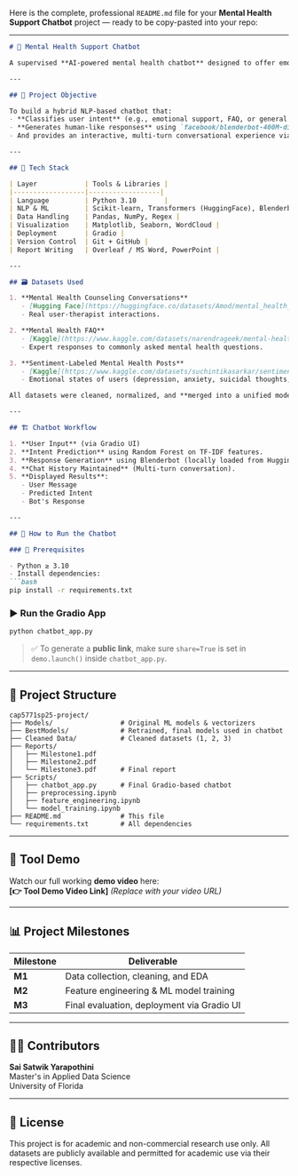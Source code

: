 Here is the complete, professional `README.md` file for your **Mental Health Support Chatbot** project — ready to be copy-pasted into your repo:

---

```markdown
# 🧠 Mental Health Support Chatbot

A supervised **AI-powered mental health chatbot** designed to offer emotionally supportive and informative responses based on real-world counseling, FAQs, and sentiment-labeled data. This conversational agent combines **Machine Learning (for Intent Prediction)** and **Transformer-based Language Models (for Response Generation)** to understand user input and generate meaningful replies in real-time.

---

## 📌 Project Objective

To build a hybrid NLP-based chatbot that:
- **Classifies user intent** (e.g., emotional support, FAQ, or general counseling),
- **Generates human-like responses** using `facebook/blenderbot-400M-distill` (local LLM),
- And provides an interactive, multi-turn conversational experience via Gradio.

---

## 🧰 Tech Stack

| Layer            | Tools & Libraries |
|------------------|------------------|
| Language         | Python 3.10       |
| NLP & ML         | Scikit-learn, Transformers (HuggingFace), Blenderbot |
| Data Handling    | Pandas, NumPy, Regex |
| Visualization    | Matplotlib, Seaborn, WordCloud |
| Deployment       | Gradio |
| Version Control  | Git + GitHub |
| Report Writing   | Overleaf / MS Word, PowerPoint |

---

## 🗃️ Datasets Used

1. **Mental Health Counseling Conversations**  
   - [Hugging Face](https://huggingface.co/datasets/Amod/mental_health_counseling_conversations)  
   - Real user-therapist interactions.

2. **Mental Health FAQ**  
   - [Kaggle](https://www.kaggle.com/datasets/narendrageek/mental-health-faq-for-chatbot)  
   - Expert responses to commonly asked mental health questions.

3. **Sentiment-Labeled Mental Health Posts**  
   - [Kaggle](https://www.kaggle.com/datasets/suchintikasarkar/sentiment-analysis-for-mental-health)  
   - Emotional states of users (depression, anxiety, suicidal thoughts, etc.)

All datasets were cleaned, normalized, and **merged into a unified modeling dataset**.

---

## 🏗️ Chatbot Workflow

1. **User Input** (via Gradio UI)
2. **Intent Prediction** using Random Forest on TF-IDF features.
3. **Response Generation** using Blenderbot (locally loaded from Hugging Face).
4. **Chat History Maintained** (Multi-turn conversation).
5. **Displayed Results**:
   - User Message
   - Predicted Intent
   - Bot's Response

---

## 🚀 How to Run the Chatbot

### 🔧 Prerequisites

- Python ≥ 3.10
- Install dependencies:
```bash
pip install -r requirements.txt
```

### ▶️ Run the Gradio App

```bash
python chatbot_app.py
```

> ✅ To generate a **public link**, make sure `share=True` is set in `demo.launch()` inside `chatbot_app.py`.

---

## 📂 Project Structure

```
cap5771sp25-project/
├── Models/                 # Original ML models & vectorizers
├── BestModels/             # Retrained, final models used in chatbot
├── Cleaned Data/           # Cleaned datasets (1, 2, 3)
├── Reports/
│   ├── Milestone1.pdf
│   ├── Milestone2.pdf
│   └── Milestone3.pdf      # Final report
├── Scripts/
│   ├── chatbot_app.py      # Final Gradio-based chatbot
│   ├── preprocessing.ipynb
│   ├── feature_engineering.ipynb
│   └── model_training.ipynb
├── README.md               # This file
└── requirements.txt        # All dependencies
```

---

## 🎥 Tool Demo

Watch our full working **demo video** here:  
**[👉 Tool Demo Video Link]** *(Replace with your video URL)*

---

## 📊 Project Milestones

| Milestone | Deliverable |
|----------|-------------|
| **M1**   | Data collection, cleaning, and EDA |
| **M2**   | Feature engineering & ML model training |
| **M3**   | Final evaluation, deployment via Gradio UI |

---

## 👨‍💻 Contributors

**Sai Satwik Yarapothini**  
Master's in Applied Data Science  
University of Florida  

---

## 📄 License

This project is for academic and non-commercial research use only. All datasets are publicly available and permitted for academic use via their respective licenses.

```
